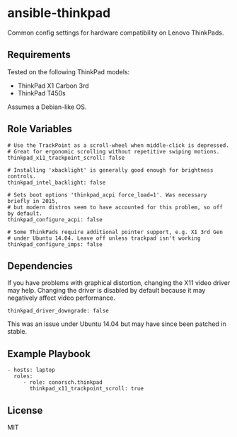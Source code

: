 # ansible-thinkpad

Common config settings for hardware compatibility on Lenovo ThinkPads.

## Requirements

Tested on the following ThinkPad models:

* ThinkPad X1 Carbon 3rd
* ThinkPad T450s

Assumes a Debian-like OS.

## Role Variables

```
# Use the TrackPoint as a scroll-wheel when middle-click is depressed.
# Great for ergonomic scrolling without repetitive swiping motions.
thinkpad_x11_trackpoint_scroll: false

# Installing 'xbacklight' is generally good enough for brightness controls.
thinkpad_intel_backlight: false

# Sets boot options 'thinkpad_acpi force_load=1'. Was necessary briefly in 2015,
# but modern distros seem to have accounted for this problem, so off by default.
thinkpad_configure_acpi: false

# Some ThinkPads require additional pointer support, e.g. X1 3rd Gen
# under Ubuntu 14.04. Leave off unless trackpad isn't working
thinkpad_configure_imps: false
```

## Dependencies

If you have problems with graphical distortion, changing the X11 video driver
may help. Changing the driver is disabled by default because it may negatively
affect video performance.

`thinkpad_driver_downgrade: false`

This was an issue under Ubuntu 14.04 but may have since been patched in stable.

## Example Playbook

```
- hosts: laptop
  roles:
     - role: conorsch.thinkpad
       thinkpad_x11_trackpoint_scroll: true
```

## License

MIT
